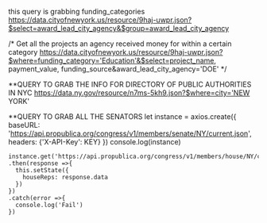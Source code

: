 this query is grabbing funding_categories
https://data.cityofnewyork.us/resource/9haj-uwpr.json?$select=award_lead_city_agency&$group=award_lead_city_agency


/* Get all the projects an agency received money for within a certain category
https://data.cityofnewyork.us/resource/9haj-uwpr.json?$where=funding_category='Education'&$select=project_name, payment_value, funding_source&award_lead_city_agency='DOE'
*/

**QUERY TO GRAB THE INFO FOR DIRECTORY OF PUBLIC AUTHORITIES IN NYC
https://data.ny.gov/resource/n7ms-5kh9.json?$where=city='NEW YORK'

**QUERY TO GRAB ALL THE SENATORS
let instance = axios.create({
      baseURL: 'https://api.propublica.org/congress/v1/members/senate/NY/current.json',
      headers: {'X-API-Key': KEY}
    })
    console.log(instance)

    instance.get('https://api.propublica.org/congress/v1/members/house/NY/current.json')
    .then(response =>{
      this.setState({
        houseReps: response.data
      })
    })
    .catch(error =>{
      console.log('Fail')
    })

